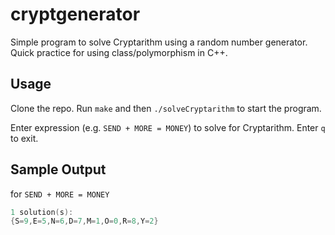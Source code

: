 # cryptgenerator

Simple program to solve Cryptarithm using a random number generator. Quick practice for using class/polymorphism in C++. 

## Usage
Clone the repo. Run ```make``` and then ```./solveCryptarithm``` to start the program. 

Enter expression (e.g. ```SEND + MORE = MONEY```) to solve for Cryptarithm. Enter `q` to exit. 

## Sample Output

for ```SEND + MORE = MONEY```
```c++
1 solution(s): 
{S=9,E=5,N=6,D=7,M=1,O=0,R=8,Y=2}
```